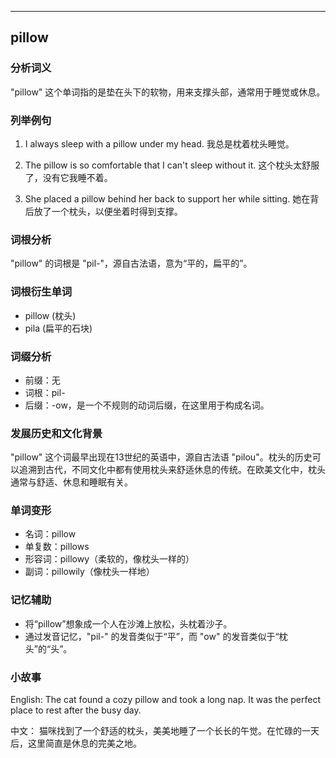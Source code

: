 
---------------
## pillow
### 分析词义
"pillow" 这个单词指的是垫在头下的软物，用来支撑头部，通常用于睡觉或休息。

### 列举例句
1. I always sleep with a pillow under my head.
   我总是枕着枕头睡觉。

2. The pillow is so comfortable that I can't sleep without it.
   这个枕头太舒服了，没有它我睡不着。

3. She placed a pillow behind her back to support her while sitting.
   她在背后放了一个枕头，以便坐着时得到支撑。

### 词根分析
"pillow" 的词根是 "pil-"，源自古法语，意为“平的，扁平的”。

### 词根衍生单词
- pillow (枕头)
- pila (扁平的石块)

### 词缀分析
- 前缀：无
- 词根：pil-
- 后缀：-ow，是一个不规则的动词后缀，在这里用于构成名词。

### 发展历史和文化背景
"pillow" 这个词最早出现在13世纪的英语中，源自古法语 "pilou"。枕头的历史可以追溯到古代，不同文化中都有使用枕头来舒适休息的传统。在欧美文化中，枕头通常与舒适、休息和睡眠有关。

### 单词变形
- 名词：pillow
- 单复数：pillows
- 形容词：pillowy（柔软的，像枕头一样的）
- 副词：pillowily（像枕头一样地）

### 记忆辅助
- 将“pillow”想象成一个人在沙滩上放松，头枕着沙子。
- 通过发音记忆，"pil-" 的发音类似于“平”，而 "ow" 的发音类似于“枕头”的“头”。

### 小故事
English: 
The cat found a cozy pillow and took a long nap. It was the perfect place to rest after the busy day.

中文：
猫咪找到了一个舒适的枕头，美美地睡了一个长长的午觉。在忙碌的一天后，这里简直是休息的完美之地。

